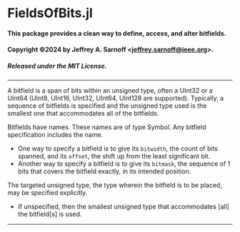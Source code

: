 # FieldsOfBits.jl
#### This package provides a clean way to define, access, and alter bitfields.
#### Copyright  ©2024 by Jeffrey A. Sarnoff \<jeffrey.sarnoff@ieee.org\>.
##### Released under the MIT License.
----

A bitfield is a span of bits within an unsigned type, often a UInt32 or a UInt64 (UInt8, UInt16, UInt32, UInt64, UInt128 are supported).
Typically, a sequence of bitfields is specified and the unsigned type used is the smallest one that accommodates all of the bitfields.

Bitfields have names. These names are of type Symbol. Any bitfield specification includes the name.

- One way to specify a bitfield is to give its `bitwidth`, the count of bits spanned, and its `offset`, the shift up from the least significant bit.
- Another way to specify a bitfield is to give its `bitmask`, the sequence of 1 bits that covers the bitfield exactly, in its intended position.

The targeted unsigned type, the type wherein the bitfield is to be placed, may be specified explicitly. 
- If unspecified, then the smallest unsigned type that accommodates [all] the bitfield[s] is used.

----





